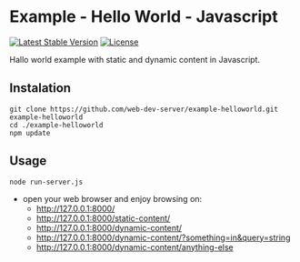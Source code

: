 # Example - Hello World - Javascript

[![Latest Stable Version](https://img.shields.io/badge/Stable-v3.0.0-brightgreen.svg?style=plastic)](https://github.com/web-dev-server/example-helloworld/releases)
[![License](https://img.shields.io/badge/Licence-BSD-brightgreen.svg?style=plastic)](https://github.com/web-dev-server/example-helloworld/blob/master/LICENSE.md)

Hallo world example with static and dynamic content in Javascript.

## Instalation
```shell
git clone https://github.com/web-dev-server/example-helloworld.git example-helloworld
cd ./example-helloworld
npm update
```

## Usage
```shell
node run-server.js
```
- open your web browser and enjoy browsing on:
	- http://127.0.0.1:8000/
	- http://127.0.0.1:8000/static-content/
	- http://127.0.0.1:8000/dynamic-content/
	- http://127.0.0.1:8000/dynamic-content/?something=in&query=string
	- http://127.0.0.1:8000/dynamic-content/anything-else
